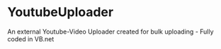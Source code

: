 # YoutubeUploader
An external Youtube-Video Uploader created for bulk uploading - Fully coded in VB.net
